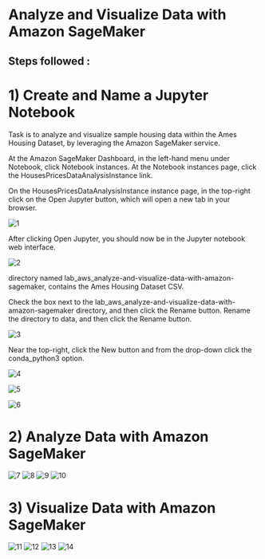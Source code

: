 # Analyze and Visualize Data with Amazon SageMaker

## Steps followed :

# 1) Create and Name a Jupyter Notebook

Task is to analyze and visualize sample housing data within the Ames Housing Dataset, by leveraging the Amazon SageMaker service. 

At the Amazon SageMaker Dashboard, in the left-hand menu under Notebook, click Notebook instances.
At the Notebook instances page, click the  HousesPricesDataAnalysisInstance link. 

On the HousesPricesDataAnalysisInstance instance page, in the top-right click on the Open Jupyter button, which will open a new tab in your browser.

![1](https://github.com/rnainani/AWSPracticeProjects/assets/25031921/0d01a0ec-251d-4cb7-ab06-490cba3e5c4e)

After clicking Open Jupyter, you should now be in the Jupyter notebook web interface. 

![2](https://github.com/rnainani/AWSPracticeProjects/assets/25031921/6c899fb8-8ccb-4bf0-ad26-822e3bf9a944)

directory named lab_aws_analyze-and-visualize-data-with-amazon-sagemaker, contains the Ames Housing Dataset CSV.

Check the box next to the lab_aws_analyze-and-visualize-data-with-amazon-sagemaker directory, and then click the Rename button. Rename the directory to data, and then click the Rename button.

![3](https://github.com/rnainani/AWSPracticeProjects/assets/25031921/55d34257-3801-4aca-a274-069e2257db65)

Near the top-right, click the New button and from the drop-down click the conda_python3 option.

![4](https://github.com/rnainani/AWSPracticeProjects/assets/25031921/58f7a89b-1fd3-4754-80ef-ea1d6c48c495)

![5](https://github.com/rnainani/AWSPracticeProjects/assets/25031921/fe84eeab-35da-4c6f-a291-d4907e78b542)

![6](https://github.com/rnainani/AWSPracticeProjects/assets/25031921/1a2f8c5c-c33c-4558-b196-20d7af35b335)

# 2) Analyze Data with Amazon SageMaker

![7](https://github.com/rnainani/AWSPracticeProjects/assets/25031921/dd586852-c780-4938-854a-facebdd1e1dc)
![8](https://github.com/rnainani/AWSPracticeProjects/assets/25031921/5bff7005-75da-4900-af57-ea0348b1efd8)
![9](https://github.com/rnainani/AWSPracticeProjects/assets/25031921/0dfdce17-c5c7-41c9-818d-2f0faaaa833d)
![10](https://github.com/rnainani/AWSPracticeProjects/assets/25031921/006b3ddf-8e62-4c7a-9011-728a1d4b431f)

# 3) Visualize Data with Amazon SageMaker

![11](https://github.com/rnainani/AWSPracticeProjects/assets/25031921/c487e2bb-2a11-4759-be99-faeaf9813b44)
![12](https://github.com/rnainani/AWSPracticeProjects/assets/25031921/4283e7aa-5f3d-4fe0-8231-c26d899dc324)
![13](https://github.com/rnainani/AWSPracticeProjects/assets/25031921/435fa3de-054f-4b2d-85c2-b759e2727956)
![14](https://github.com/rnainani/AWSPracticeProjects/assets/25031921/8a82fc71-d48e-4bb4-b8e3-76073a9dc8ca)
